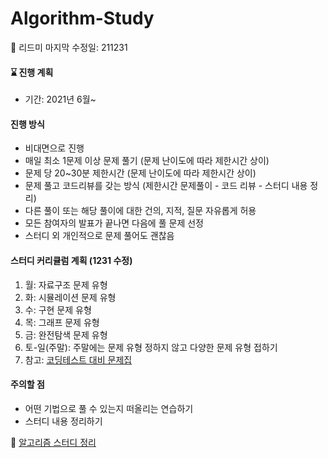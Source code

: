 # Algorithm-Study

📌 리드미 마지막 수정일: 211231

####  ⌛️ 진행 계획
+ 기간: 
    2021년 6월~ 

#### 진행 방식
+ 비대면으로 진행
+ 매일 최소 1문제 이상 문제 풀기 (문제 난이도에 따라 제한시간 상이)
+ 문제 당 20~30분 제한시간 (문제 난이도에 따라 제한시간 상이)
+ 문제 풀고 코드리뷰를 갖는 방식 (제한시간 문제풀이 - 코드 리뷰 - 스터디 내용 정리)
+ 다른 풀이 또는 해당 풀이에 대한 건의, 지적, 질문 자유롭게 허용
+ 모든 참여자의 발표가 끝나면 다음에 풀 문제 선정
+ 스터디 외 개인적으로 문제 풀어도 괜찮음


#### 스터디 커리큘럼 계획 (1231 수정)
1. 월: 자료구조 문제 유형
2. 화: 시뮬레이션 문제 유형
3. 수: 구현 문제 유형
4. 목: 그래프 문제 유형
5. 금: 완전탐색 문제 유형
6. 토-일(주말): 주말에는 문제 유형 정하지 않고 다양한 문제 유형 접하기
7. 참고: [코딩테스트 대비 문제집](https://github.com/tony9402/baekjoon)


#### 주의할 점
+ 어떤 기법으로 풀 수 있는지 떠올리는 연습하기
+ 스터디 내용 정리하기 


📑 [알고리즘 스터디 정리]() 







